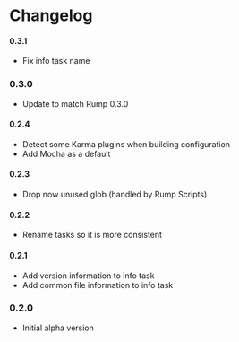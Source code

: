 # Changelog

#### 0.3.1
- Fix info task name

### 0.3.0
- Update to match Rump 0.3.0

#### 0.2.4
- Detect some Karma plugins when building configuration
- Add Mocha as a default

#### 0.2.3
- Drop now unused glob (handled by Rump Scripts)

#### 0.2.2
- Rename tasks so it is more consistent

#### 0.2.1
- Add version information to info task
- Add common file information to info task

### 0.2.0
- Initial alpha version
